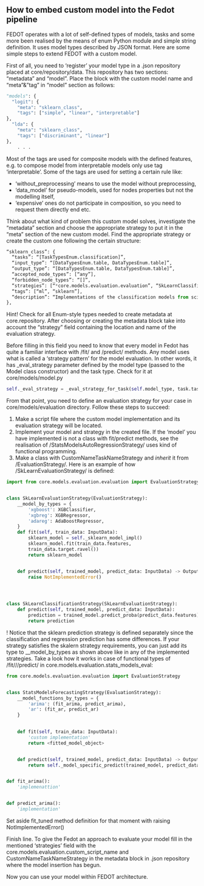 ## How to embed custom model into the Fedot pipeline

FEDOT operates with a lot of self-defined types of models, tasks and some more been realised by the means of enum Python module and simple string definition. It uses model types described by JSON format. Here are some simple steps to extend FEDOT with a custom model.

First of all, you need to ‘register’ your model type in a .json repository placed at core/repository/data. This repository has two sections: “metadata” and “model”. Place the block with the custom model name and “meta”&”tag” in “model” section as follows:

```python
"models": {
  "logit": {
    "meta": "sklearn_class",
    "tags": ["simple", "linear", "interpretable"]
},
  "lda": {
    "meta": "sklearn_class",
    "tags": ["discriminant", "linear"]
},
    . . .
```
Most of the tags are used for composite models with the defined features, e.g. to compose model from interpretable models only use tag ‘interpretable’.
Some of the tags are used for setting a certain rule like:
- ‘without_preprocessing’ means to use the model without preprocessing,
- ‘data_model’ for pseudo-models, used for nodes properties but not the modelling itself, 
- ‘expensive’ ones do not participate in composition, so you need to request them directly
end etc.

Think about what kind of problem this custom model solves, investigate the “metadata” section and choose the appropriate strategy to put it in the “meta” section of the new custom model. 
Find the appropriate strategy or create the custom one following the certain structure:
```python
“sklearn_class”: {
  “tasks”: “[TaskTypesEnum.classification]”,
  “input_type”: “[DataTypesEnum.table, DataTypesEnum.table]”,
  “output_type”: “[DataTypesEnum.table, DataTypesEnum.table]”,
  “accepted_node_types”: [“any”],
  “forbidden_node_types”: “[]”,
  “strategies”: [“*core.models.evaluation.evaluation”, “SkLearnClassificationStrategy*”],
  “tags”: [“ml”, “sklearn”],
  “description”: “Implementations of the classification models from scikit-learn framework”
},
```

Hint! Check for all Enum-style types needed to create metadata at core.repository.
After choosing or creating the metadata block take into account the “strategy” field containing the location and name of the evaluation strategy. 

Before filling in this field you need to know that every model in Fedot has quite a familiar interface with /fit/ and /predict/ methods. Any model uses what is called a ‘strategy pattern’ for the model evaluation. In other words, it has _eval_strategy parameter defined by the model type (passed to the Model class constructor) and the task type. Check for it at core/models/model.py
```python
self._eval_strategy = _eval_strategy_for_task(self.model_type, task.task_type)
```
 
From that point, you need to define an evaluation strategy for your case in core/models/evaluation directory. 
Follow these steps to succeed:


1. Make a script file where the custom model implementation and its evaluation strategy will be located.
2. Implement your model and strategy in the created file. If the ‘model’ you have implemented is not a class with fit/predict methods, see the realisation of /StatsModelsAutoRegressionStrategy/ uses kind of functional programming. 
3. Make a class with CustomNameTaskNameStrategy and *inherit* it from /EvaluationStrategy/. Here is an example of how /SkLearnEvaluationStrategy/ is defined:
```python
import from core.models.evaluation.evaluation import EvaluationStrategy


class SkLearnEvaluationStrategy(EvaluationStrategy):
    __model_by_types = {
        'xgboost': XGBClassifier,
        'xgbreg': XGBRegressor,
        'adareg': AdaBoostRegressor,
    }
    def fit(self, train_data: InputData):
        sklearn_model = self._sklearn_model_impl()
        sklearn_model.fit(train_data.features,
        train_data.target.ravel())
        return sklearn_model


    def predict(self, trained_model, predict_data: InputData) -> OutputData:
        raise NotImplementedError()




class SkLearnClassificationStrategy(SkLearnEvaluationStrategy):
    def predict(self, trained_model, predict_data: InputData):
        prediction = trained_model.predict_proba(predict_data.features)[:, 1]
        return prediction
```


! Notice that the sklearn prediction strategy is defined separately since the classification and regression prediction has some differences. If your strategy satisfies the skalern strategy requirements, you can just add its type to __model_by_types as shown above like in any of the implemented strategies. 
Take a look how it works in case of functional types of /fit///predict/ in core.models.evaluation.stats_models_eval:
```python
from core.models.evaluation.evaluation import EvaluationStrategy


class StatsModelsForecastingStrategy(EvaluationStrategy):
    __model_functions_by_types = {
        'arima': (fit_arima, predict_arima),
        'ar': (fit_ar, predict_ar)
    }
 

    def fit(self, train_data: InputData):
        'custom implementation'
        return <fitted_model_object>


    def predict(self, trained_model, predict_data: InputData) -> OutputData:
        return self._model_specific_predict(trained_model, predict_data)


def fit_arima():
    'implemenattion'


def predict_arima():
    'implementation'

```

Set aside fit_tuned method definition for that moment with raising NotImplementedError()

Finish line.
To give the Fedot an approach to evaluate your model fill in the mentioned ‘strategies’ field with the core.models.evaluation.custom_script_name and CustomNameTaskNameStrategy in the metadata block in .json repository where the model insertion has begun.

Now you can use your model within FEDOT architecture.
